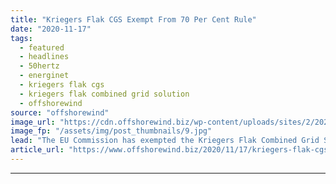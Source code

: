 ```yaml
---
title: "Kriegers Flak CGS Exempt From 70 Per Cent Rule"
date: "2020-11-17"
tags: 
  - featured
  - headlines
  - 50hertz
  - energinet
  - kriegers flak cgs
  - kriegers flak combined grid solution
  - offshorewind
source: "offshorewind"
image_url: "https://cdn.offshorewind.biz/wp-content/uploads/sites/2/2020/11/17135944/Kriegers-Flak-CGS-Exempt-From-70-Per-Cent-Rule.jpg"
image_fp: "/assets/img/post_thumbnails/9.jpg"
lead: "The EU Commission has exempted the Kriegers Flak Combined Grid Solution project from the"
article_url: "https://www.offshorewind.biz/2020/11/17/kriegers-flak-cgs-exempt-from-70-per-cent-rule/"
---
```


---
